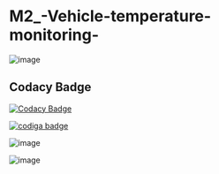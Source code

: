 # M2_-Vehicle-temperature-monitoring-

![image](https://user-images.githubusercontent.com/101305374/164582823-d95224d7-090a-471c-8f2b-5cad53f8c057.png)

## Codacy Badge
[![Codacy Badge](https://app.codacy.com/project/badge/Grade/52d753bb392941f4b405ecc76aea80ca)](https://www.codacy.com/gh/Abi-1-2/M2_-Vehicle-temperature-monitoring-/dashboard?utm_source=github.com&amp;utm_medium=referral&amp;utm_content=Abi-1-2/M2_-Vehicle-temperature-monitoring-&amp;utm_campaign=Badge_Grade)

<a href="https://app.codiga.io/public/user/github/Abi-1-2">
   <img src="https://api.codiga.io/public/badge/user/github/Abi-1-2?style=light" alt="codiga badge" />
</a>

![image](https://user-images.githubusercontent.com/101305374/164584588-62cc5092-5c31-48c3-8835-4e2aa7b21805.png)

![image](https://user-images.githubusercontent.com/101305374/164584614-1f59f804-d2f0-4607-8056-0e08155bc133.png)


